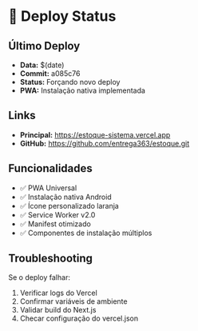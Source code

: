 # 🚀 Deploy Status

## Último Deploy
- **Data:** $(date)
- **Commit:** a085c76
- **Status:** Forçando novo deploy
- **PWA:** Instalação nativa implementada

## Links
- **Principal:** https://estoque-sistema.vercel.app
- **GitHub:** https://github.com/entrega363/estoque.git

## Funcionalidades
- ✅ PWA Universal
- ✅ Instalação nativa Android
- ✅ Ícone personalizado laranja
- ✅ Service Worker v2.0
- ✅ Manifest otimizado
- ✅ Componentes de instalação múltiplos

## Troubleshooting
Se o deploy falhar:
1. Verificar logs do Vercel
2. Confirmar variáveis de ambiente
3. Validar build do Next.js
4. Checar configuração do vercel.json